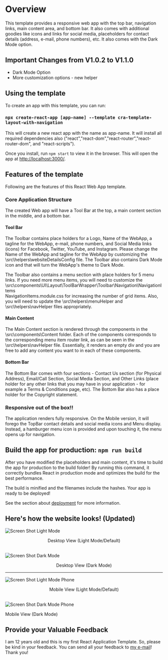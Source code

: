 # Overview

This template provides a responsive web app with the top bar, navigation links, main content area, and bottom bar.  It also comes with additional goodies like icons and links for social media, placeholders for contact details (address, e-mail, phone numbers), etc.  It also comes with the Dark Mode option.

## Important Changes from V1.0.2 to V1.1.0

* Dark Mode Option
* More customization options - new helper

## Using the template

To create an app with this template, you can run:

### `npx create-react-app [app-name] --template cra-template-layout-with-navigation`

This will create a new react app with the name as app-name.  It will install all required dependencies also ("react","react-dom","react-router","react-router-dom", and "react-scripts").

Once you install, run  `npm start` to view it in the browser.  This will open the app at [http://localhost:3000/](http://localhost:3000/).

## Features of the template

Following are the features of this React Web App template.

### Core Application Structure

The created Web app will have a Tool Bar at the top, a main content section in the middle, and a bottom bar.

#### Tool Bar
The Toolbar contains place holders for a Logo, Name of the WebApp, a tagline for the WebApp, e-mail, phone numbers, and Social Media links (icons) for Facebook, Twitter, YouTube, and Instagram. Please change the Name of the WebApp and tagline for the WebApp by customizing the \src\helpers\websiteDetailsConfig file. The Toolbar also contains Dark Mode icon and that will turn the WebApp's theme to Dark Mode.

The Toolbar also contains a menu section with place holders for 5 menu links.  If you need more menu items, you will need to customize the \src\components\UI\Layout\ToolBarWrapper\Toolbar\Navigation\NavigationItems\
NavigationItems.module.css for increasing the number of grid items.  Also, you will need to update the \src\helpers\menuHelper and \src\helpers\navHelper files appropriately.

#### Main Content
The Main Content section is rendered through the components in the \src\components\Content folder.  Each of the components corresponds to the corresponding menu item router link, as can be seen in the \src\helpers\navHelper file.  Essentially, it renders an empty div and you are free to add any content you want to in each of these components.

#### Bottom Bar
The Bottom Bar comes with four sections - Contact Us section (for Physical Address), Email/Call Section, Social Media Section, and Other Links (place holder for any other links that you may have in your application - for example a Terms & Conditions page, etc).
The Bottom Bar also has a place holder for the Copyright statement.

### Responsive out of the box!!

The application renders fully responsive.  On the Mobile version, it will forego the TopBar contact details and social media icons and Menu display.  Instead, a hamburger menu icon is provided and upon touching it, the menu opens up for navigation.

## Build the app for production: `npm run build`
After you have modified the placeholders and main content, it's time to build the app for production to the build folder! By running this command, it correctly bundles React in production mode and optimizes the build for the best performance.

The build is minified and the filenames include the hashes.
Your app is ready to be deployed!

See the section about [deployment](https://create-react-app.dev/docs/deployment/) for more information.

## Here's how the website looks! (Updated)

![Screen Shot Light Mode](./template/public/images/ScreenShotDef.png?raw=true "Screen Shot Light Mode")
<figcaption style="text-align: center;">Desktop View (Light Mode/Default)</figcaption>

<br>

![Screen Shot Dark Mode](./template/public/images/ScreenShotDark.png?raw=true "Screen Shot Dark Mode")
<figcaption style="text-align: center;">Desktop View (Dark Mode)</figcaption>

<hr>

![Screen Shot Light Mode Phone](./template/public/images/ScreenShotDefMob.png?raw=true "Screen Shot Light Mode Mobile")
<figcaption style="text-align: center;">Mobile View (Light Mode/Default)</figcaption>

<br>

![Screen Shot Dark Mode Phone](./template/public/images/ScreenShotDarkMob.png?raw=true "Screen Shot Dark Mode Mobile")
<figcaption>Mobile View (Dark Mode)</figcaption>

## Provide your Valuable Feedback

I am 12 years old and this is my first React Application Template.  So, please be kind in your feedback.  You can send all your feedback to [my e-mail](mailto:surya.kasibhatla@gmail.com)! Thank you!